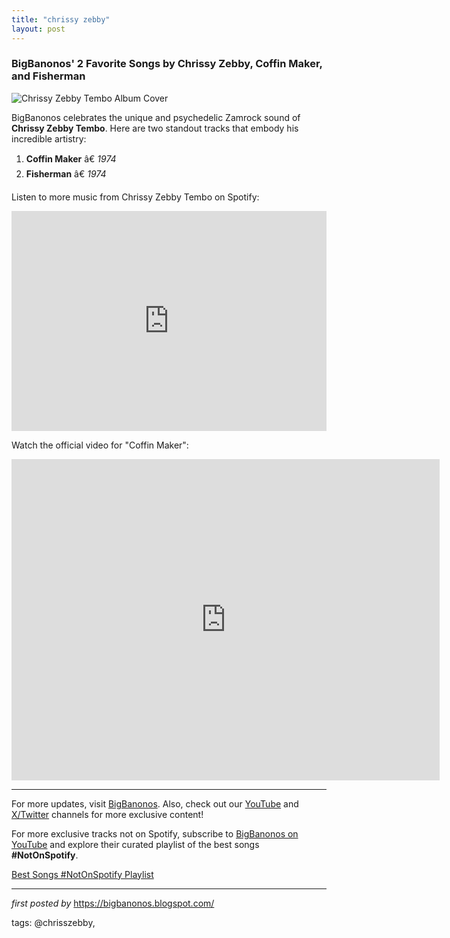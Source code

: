 ```yaml
---
title: "chrissy zebby"
layout: post
---
```

<h3 >BigBanonos' 2 Favorite Songs by Chrissy Zebby, Coffin Maker, and Fisherman</h3> <!-- Featured Image -->
<div > <img src="https://i.scdn.co/image/ab67616d0000b2731d01bee2a6e4a80f35a948a5" alt="Chrissy Zebby Tembo Album Cover">
</div> <!-- Introductory Text -->
<p >BigBanonos celebrates the unique and psychedelic Zamrock sound of <strong>Chrissy Zebby Tembo</strong>. Here are two standout tracks that embody his incredible artistry:</p> <!-- Song List -->
<ol > <li><strong>Coffin Maker</strong> â€ <em>1974</em></li> <li><strong>Fisherman</strong> â€ <em>1974</em></li>
</ol> <!-- Spotify Playlist Embed -->
<p >Listen to more music from Chrissy Zebby Tembo on Spotify:</p>
<div > <iframe src="https://open.spotify.com/embed/playlist/6aAiKzTDEl6ijB2bz0dnNR?si=0f12edca521a4c1a" width="100%" height="352" frameborder="0" allowfullscreen="" allow="autoplay; clipboard-write; encrypted-media; fullscreen; picture-in-picture" loading="lazy"></iframe>
</div> <!-- YouTube Video Embed -->
<p >Watch the official video for "Coffin Maker":</p>
<div > <iframe width="685" height="514" src="https://www.youtube.com/embed/ZijCeQemA5o" title="Chrissy Zebby Tembo & Ngozi Family - Coffin Maker" frameborder="0" allow="accelerometer; autoplay; clipboard-write; encrypted-media; gyroscope; picture-in-picture; web-share" referrerpolicy="strict-origin-when-cross-origin" allowfullscreen></iframe>
</div> <!-- Footer Links -->
<hr />
<p >For more updates, visit <a href="https://bigbanonos.blogspot.com/" rel="noopener" target="_new">BigBanonos</a>. Also, check out our <a href="https://www.youtube.com/@BigBanonos" rel="noopener" target="_new">YouTube</a> and <a href="https://x.com/bigbanonos" rel="noopener" target="_new">X/Twitter</a> channels for more exclusive content!</p>


<!--Subscribe and Playlist Links-->
<div>
    <p>For more exclusive tracks not on Spotify, subscribe to <a href="https://www.youtube.com/@BigBanonos" target="_blank">BigBanonos on YouTube</a> and explore their curated playlist of the best songs <strong>#NotOnSpotify</strong>.</p>
    <p><a href="https://www.youtube.com/playlist?list=PLtuNtuTatqI0kFahUCbtbfenC_ET5O_tr" target="_blank">Best Songs #NotOnSpotify Playlist<br /></a></p></div>

<hr />

<p><em>first posted by</em> <a href="https://bigbanonos.blogspot.com/" rel="noopener" target="_new">https://bigbanonos.blogspot.com/</a></p>

<p>tags: @chrisszebby,</p>
